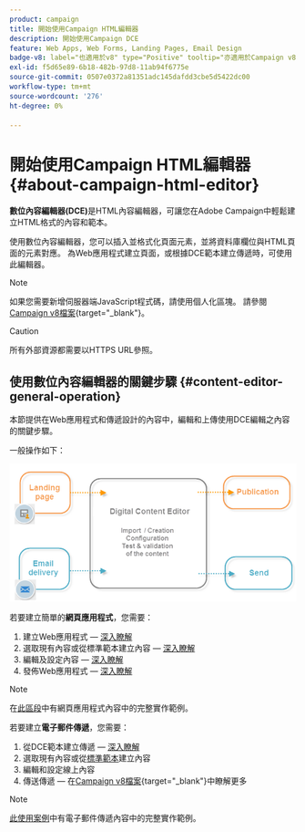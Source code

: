 ```yaml
---
product: campaign
title: 開始使用Campaign HTML編輯器
description: 開始使用Campaign DCE
feature: Web Apps, Web Forms, Landing Pages, Email Design
badge-v8: label="也適用於v8" type="Positive" tooltip="亦適用於Campaign v8"
exl-id: f5d65e89-6b18-482b-97d8-11ab94f6775e
source-git-commit: 0507e0372a81351adc145dafdd3cbe5d5422dc00
workflow-type: tm+mt
source-wordcount: '276'
ht-degree: 0%

---
```


# 開始使用Campaign HTML編輯器{#about-campaign-html-editor}



**數位內容編輯器(DCE)**&#x200B;是HTML內容編輯器，可讓您在Adobe Campaign中輕鬆建立HTML格式的內容和範本。

使用數位內容編輯器，您可以插入並格式化頁面元素，並將資料庫欄位與HTML頁面的元素對應。 為Web應用程式建立頁面，或根據DCE範本建立傳遞時，可使用此編輯器。

>[!NOTE]
>
>如果您需要新增伺服器端JavaScript程式碼，請使用個人化區塊。 請參閱[Campaign v8檔案](https://experienceleague.adobe.com/docs/campaign/campaign-v8/send/personalize/personalization-blocks.html){target="_blank"}。

>[!CAUTION]
>
>所有外部資源都需要以HTTPS URL參照。

## 使用數位內容編輯器的關鍵步驟 {#content-editor-general-operation}

本節提供在Web應用程式和傳遞設計的內容中，編輯和上傳使用DCE編輯之內容的關鍵步驟。

一般操作如下：

![](assets/dce_schema.png)

若要建立簡單的&#x200B;**網頁應用程式**，您需要：

1. 建立Web應用程式 — [深入瞭解](creating-a-landing-page.md)
1. 選取現有內容或從標準範本建立內容 — [深入瞭解](template-management.md)
1. 編輯及設定內容 — [深入瞭解](editing-content.md)
1. 發佈Web應用程式 — [深入瞭解](creating-a-landing-page.md#step-3---publishing-content)

>[!NOTE]
>
>在[此區段](creating-a-landing-page.md)中有網頁應用程式內容中的完整實作範例。

若要建立&#x200B;**電子郵件傳遞**，您需要：

1. 從DCE範本建立傳遞 — [深入瞭解](use-case-creating-an-email-delivery.md)
1. 選取現有內容或從[標準範本](template-management.md)建立內容
1. 編輯和設定線上內容
1. 傳送傳遞 — 在[Campaign v8檔案](https://experienceleague.adobe.com/docs/campaign/campaign-v8/send/create-message.html){target="_blank"}中瞭解更多

>[!NOTE]
>
>[此使用案例](use-case-creating-an-email-delivery.md)中有電子郵件傳遞內容中的完整實作範例。
